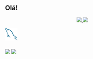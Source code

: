 ## Olá!
<div align="center">
  <a href="https://github.com/weldesfernandes/weldesfernandes">
  <img height="160em" src="https://github-readme-stats.vercel.app/api?username=weldesfernandes&show_icons=true&theme=dark&include_all_commits=true&count_private=true"/>
  <img height="160em" src="https://github-readme-stats.vercel.app/api/top-langs/?username=weldesfernandes&layout=compact&langs_count=7&theme=dark"/>
</div>
<div style="display: inline_block"><br>
  <img align="center" alt="weldes-mysql" height="40" width="40" src="https://raw.githubusercontent.com/devicons/devicon/master/icons/mysql/mysql-original.svg">
</div>
  
  ##
 
<div> 
    <a href = "mailto:weldesfernandes@gmail.com"><img src="https://img.shields.io/badge/-Gmail-%23333?style=for-the-badge&logo=gmail&logoColor=white" target="_blank"></a>
  <a href="https://www.linkedin.com/in/weldes-fernandes-a79016135" target="_blank"><img src="https://img.shields.io/badge/-LinkedIn-%230077B5?style=for-the-badge&logo=linkedin&logoColor=white" target="_blank"></a> 


 
</div>
